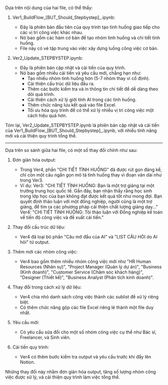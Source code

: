 
Dựa trên nội dung của hai file, có thể thấy:

1. Ver1_BuildFlow_[BUT_Should_Stepbystep]_.ipynb:
   - Đây là phiên bản đầu tiên của quy trình tạo tình huống giao tiếp cho các vị trí công việc khác nhau.
   - Nó bao gồm các hàm cơ bản để tạo nhóm tình huống và chi tiết tình huống.
   - File này có vẻ tập trung vào việc xây dựng luồng công việc cơ bản.

2. Ver2_Update_STEPBYSTEP.ipynb:
   - Đây là phiên bản cập nhật và cải tiến của quy trình.
   - Nó bao gồm nhiều cải tiến và yêu cầu mới, chẳng hạn như:
     - Tạo nhiều nhóm tình huống hơn (5-7 nhóm thay vì cố định).
     - Cải thiện cấu trúc dữ liệu đầu ra.
     - Thêm các bước kiểm tra và in thông tin chi tiết để dễ dàng theo dõi quá trình.
     - Cải thiện cách xử lý giới tính AI trong các tình huống.
     - Thêm chức năng lưu kết quả vào file Excel.
     - Tối ưu hóa quy trình để có thể xử lý nhiều vị trí công việc một cách hiệu quả hơn.

Tóm lại, Ver2_Update_STEPBYSTEP.ipynb là phiên bản cập nhật và cải tiến của Ver1_BuildFlow_[BUT_Should_Stepbystep]_.ipynb, với nhiều tính năng mới và cải thiện quy trình tổng thể.

-------


Dựa trên so sánh giữa hai file, có một số thay đổi chính như sau:

1. Đơn giản hóa output:
   - Trong Ver4, phần "CHI TIẾT TÌNH HUỐNG" đã được rút gọn đáng kể, chỉ còn một câu ngắn gọn mô tả tình huống thay vì đoạn văn dài như trong Ver3.
   - Ví dụ:
     Ver3: "CHI TIẾT TÌNH HUỐNG: Bạn là một trợ giảng tại một trường trung học quốc tế. Gần đây, bạn nhận thấy rằng học sinh trong lớp học của bạn không đạt được kết quả tốt như mong đợi. Bạn quyết định thảo luận với một đồng nghiệp, người cũng là một trợ giảng, để tìm ra các phương pháp cải thiện chất lượng giảng dạy..."
     Ver4: "CHI TIẾT TÌNH HUỐNG: Tôi thảo luận với Đồng nghiệp kế toán về tiến độ công việc và đề xuất cải tiến."

2. Thay đổi cấu trúc dữ liệu:
   - Ver4 đã loại bỏ phần "Câu mở đầu của AI" và "LIST CÂU HỎI do AI hỏi" từ output.

3. Thêm mới các nhóm công việc:
   - Ver4 bao gồm thêm nhiều nhóm công việc mới như "HR Human Resources (Nhân sự)", "Project Manager (Quản lý dự án)", "Business (Kinh doanh)", "Customer Service (Chăm sóc khách hàng)", "Designer (Thiết kế)", "Business Analyst (Phân tích kinh doanh)".

4. Thay đổi trong cách xử lý dữ liệu:
   - Ver4 chia nhỏ danh sách công việc thành các sublist để xử lý riêng biệt.
   - Có thêm chức năng gộp các file Excel riêng lẻ thành một file duy nhất.

5. Yêu cầu mới:
   - Có yêu cầu sửa đổi cho một số nhóm công việc cụ thể như Bác sĩ, Freelancer, và Sinh viên.

6. Cải tiến quy trình:
   - Ver4 có thêm bước kiểm tra output và yêu cầu trước khi đẩy lên Notion.

Những thay đổi này nhằm đơn giản hóa output, tăng số lượng nhóm công việc được xử lý, và cải thiện quy trình làm việc tổng thể.